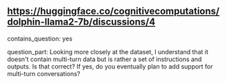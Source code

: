 ## https://huggingface.co/cognitivecomputations/dolphin-llama2-7b/discussions/4

contains_question: yes

question_part: Looking more closely at the dataset, I understand that it doesn't contain multi-turn data but is rather a set of instructions and outputs. Is that correct? If yes, do you eventually plan to add support for multi-turn conversations?